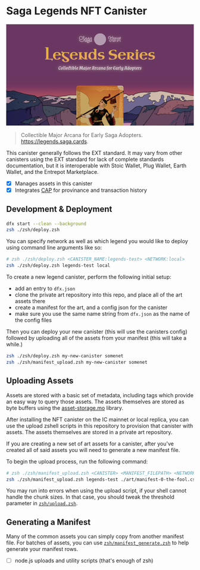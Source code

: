 # Saga Legends NFT Canister

![Preview](preview.png)

>    Collectible Major Arcana for Early Saga Adopters.    
>    https://legends.saga.cards.

This canister generally follows the EXT standard. It may vary from other canisters using the EXT standard for lack of complete standards documentation, but it is interoperable with Stoic Wallet, Plug Wallet, Earth Wallet, and the Entrepot Marketplace.

- [x] Manages assets in this canister
- [x] Integrates [CAP](https://cap.ooo) for provinance and transaction history

## Development & Deployment

```zsh
dfx start --clean --background
zsh ./zsh/deploy.zsh
```

You can specify network as well as which legend you would like to deploy using command line arguments like so:

```zsh
# zsh ./zsh/deploy.zsh <CANISTER_NAME:legends-test> <NETWORK:local>
zsh ./zsh/deploy.zsh legends-test local
```

To create a new legend canister, perform the following initial setup:

- add an entry to `dfx.json`
- clone the private art repository into this repo, and place all of the art assets there
- create a manifest for the art, and a config json for the canister
- make sure you use the same name string from `dfx.json` as the name of the config files

Then you can deploy your new canister (this will use the canisters config) followed by uploading all of the assets from your manifest (this will take a while.)

```zsh
zsh ./zsh/deploy.zsh my-new-canister somenet
zsh ./zsh/manifest_upload.zsh my-new-canister somenet
```

## Uploading Assets

Assets are stored with a basic set of metadata, including tags which provide an easy way to query those assets. The assets themselves are stored as byte buffers using the [asset-storage.mo](https://github.com/aviate-labs/asset-storage.mo) library.

After installing the NFT canister on the IC mainnet or local replica, you can use the upload zshell scripts in this repository to provision that canister with assets. The assets themselves are stored in a private art repository.

If you are creating a new set of art assets for a canister, after you've created all of said assets you will need to generate a new manifest file.

To begin the upload process, run the following command:

```zsh
# zsh ./zsh/manifest_upload.zsh <CANISTER> <MANIFEST_FILEPATH> <NETWORK>
zsh ./zsh/manifest_upload.zsh legends-test ./art/manifest-0-the-fool.csv ic
```

You may run into errors when using the upload script, if your shell cannot handle the chunk sizes. In that case, you should tweak the threshold parameter in [`zsh/upload.zsh`](zsh/upload.zsh#L13).

## Generating a Manifest

Many of the common assets you can simply copy from another manifest file. For batches of assets, you can use [`zsh/manifest_generate.zsh`](./zsh/manifest_generate.zsh) to help generate your manifest rows.

- [ ] node.js uploads and utility scripts (that's enough of zsh)

